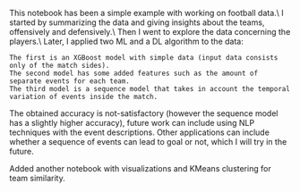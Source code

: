 This notebook has been a simple example with working on football data.\ I started by summarizing the data and giving insights about the teams, offensively and defensively.\ Then I went to explore the data concerning the players.\ Later, I applied two ML and a DL algorithm to the data:

    The first is an XGBoost model with simple data (input data consists only of the match sides).
    The second model has some added features such as the amount of separate events for each team.
    The third model is a sequence model that takes in account the temporal variation of events inside the match.

The obtained accuracy is not-satisfactory (however the sequence model has a slightly higher accuracy), future work can include using NLP techniques with the event descriptions. Other applications can include whether a sequence of events can lead to goal or not, which I will try in the future.


Added another notebook with visualizations and KMeans clustering for team similarity.
